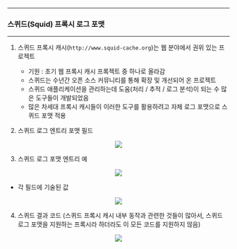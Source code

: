 -----
### 스퀴드(Squid) 프록시 로그 포맷
-----
1. 스퀴드 프록시 캐시(```http://www.squid-cache.org```)는 웹 분야에서 권위 있는 프로젝트
   - 기원 : 초기 웹 프록시 캐시 프록젝트 중 하나로 올라감
   - 스퀴드는 수년간 오픈 소스 커뮤니티를 통해 확장 및 개선되어 온 프로젝트
   - 스퀴드 애플리케이션을 관리하는데 도움(처리 / 추적 / 로그 분석)이 되는 수 많은 도구들이 개발되었음
   - 많은 차세대 프록시 캐시들이 이러한 도구를 활용하려고 자체 로그 포맷으로 스퀴드 포맷 적용

2. 스퀴드 로그 엔트리 포맷 필드
<div align="center">
<img src="https://github.com/user-attachments/assets/a66f9c19-eccc-4037-8c5d-847ad8f727ca">
</div>

3. 스퀴드 로그 포맷 엔트리 예
<div align="center">
<img src="https://github.com/user-attachments/assets/ab9a9b35-2f6b-47c7-9c65-1b54630c5179">
</div>

   - 각 필드에 기술된 값
<div align="center">
<img src="https://github.com/user-attachments/assets/74773d0f-7bf6-4aa9-b943-575d4ac5e3e1">
</div>

4. 스퀴드 결과 코드 (스퀴드 프록시 캐시 내부 동작과 관련한 것들이 많아서, 스퀴드 로그 포맷을 지원하는 프록시라 하더라도 이 모든 코드를 지원하지 않음)
<div align="center">
<img src="https://github.com/user-attachments/assets/fa984648-5c5d-4942-988e-7c08c761fd0c">
</div>

